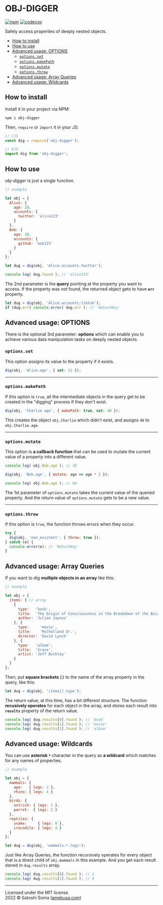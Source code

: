 # OBJ-DIGGER
[![npm](https://img.shields.io/badge/dynamic/json?label=npm%0Apackage&query=%24%5B%27dist-tags%27%5D%5B%27latest%27%5D&url=https%3A%2F%2Fregistry.npmjs.org%2Fobj-digger%2F)](https://www.npmjs.com/package/obj-digger) [![codecov](https://codecov.io/gh/amekusa/obj-digger/branch/master/graph/badge.svg?token=LYU3ZAOR84)](https://codecov.io/gh/amekusa/obj-digger)

Safely access properties of deeply nested objects.

<!-- TOC depthFrom:2 depthTo:6 withLinks:1 updateOnSave:0 orderedList:0 -->

- [How to install](#how-to-install)
- [How to use](#how-to-use)
- [Advanced usage: OPTIONS](#advanced-usage-options)
	- [`options.set`](#optionsset)
	- [`options.makePath`](#optionsmakepath)
	- [`options.mutate`](#optionsmutate)
	- [`options.throw`](#optionsthrow)
- [Advanced usage: Array Queries](#advanced-usage-array-queries)
- [Advanced usage: Wildcards](#advanced-usage-wildcards)

<!-- /TOC -->

## How to install
Install it in your project via NPM:

```sh
npm i obj-digger
```

Then, `require` or `import` it in your JS:

```js
// CJS
const dig = require('obj-digger');
```

```js
// EJS
import dig from 'obj-digger';
```


## How to use
*obj-digger* is just a single function.

```js
// example

let obj = {
  Alice: {
    age: 20,
    accounts: {
      twitter: 'alice123'
    }
  },
  Bob: {
    age: 30,
    accounts: {
      github: 'bob123'
    }
  }
};

let dug = dig(obj, 'Alice.accounts.twitter');

console.log( dug.found ); // 'alice123'
```

The 2nd parameter is the **query** pointing at the property you want to access.
If the property was not found, the returned object gets to have **`err`** property.

```js
let dug = dig(obj, 'Alice.accounts.tiktok');
if (dug.err) console.error( dug.err ); // 'NoSuchKey'
```

## Advanced usage: OPTIONS
There is the optional 3rd parameter: **options** which can enable you to achieve various data manipulation tasks on deeply nested objects.

### `options.set`
This option assigns its value to the property if it exists.

```js
dig(obj, 'Alice.age', { set: 21 });
```

---

### `options.makePath`
If this option is `true`, all the intermediate objects in the query get to be created in the "digging" process if they don't exist.

```js
dig(obj, 'Charlie.age', { makePath: true, set: 40 });
```

This creates the object `obj.Charlie` which didn't exist, and assigns `40` to `obj.Charlie.age`.

---

### `options.mutate`
This option is **a callback function** that can be used to mutate the current value of a property into a different value.

```js
console.log( obj.Bob.age ); // 30

dig(obj, 'Bob.age', { mutate: age => age * 2 });

console.log( obj.Bob.age ); // 60
```

The 1st parameter of `options.mutate` takes the current value of the queried property.
And the return value of `options.mutate` gets to be a new value.

---

### `options.throw`
If this option is `true`, the function throws errors when they occur.

```js
try {
  dig(obj, 'non_existent', { throw: true });
} catch (e) {
  console.error(e); // 'NoSuchKey'
}
```

## Advanced usage: Array Queries
If you want to dig **multiple objects in an array** like this:

```js
// example

let obj = {
  items: [ // array
    {
      type:   'book',
      title:  'The Origin of Consciousness in the Breakdown of the Bicameral Mind',
      author: 'Julian Jaynes'
    }, {
      type:     'movie',
      title:    'Mulholland Dr.',
      director: 'David Lynch'
    }, {
      type:   'album',
      title:  'Grace',
      artist: 'Jeff Buckley'
    }
  ]
};
```

Then, put **square brackets `[]`** to the name of the array property in the query, like this:

```js
let dug = dig(obj, 'items[].type');
```

The return value, at this time, has a bit different structure.
The function **recusively operates** for each object in the array, and stores each result into **`results`** property of the return value.

```js
console.log( dug.results[0].found ); // 'book'
console.log( dug.results[1].found ); // 'movie'
console.log( dug.results[2].found ); // 'album'
```

## Advanced usage: Wildcards
You can use **asterisk `*`** character in the query as **a wildcard** which matches for any names of properties.

```js
// example

let obj = {
  mammals: {
    ape:   { legs: 2 },
    rhino: { legs: 4 }
  },
  birds: {
    ostrich: { legs: 2 },
    parrot:  { legs: 2 }
  },
  reptiles: {
    snake:     { legs: 0 },
    crocodile: { legs: 4 }
  }
};

let dug = dig(obj, 'mammals.*.legs');
```

Just like Array Queries, the function recursively operates for every object that is a direct child of `obj.mammals` in this example. And you get each result stored in `dug.results` array.

```js
console.log( dug.results[0].found ); // 2
console.log( dug.results[1].found ); // 4
```

---
Licensed under the MIT license.  
2022 &copy; Satoshi Soma ([amekusa.com](https://amekusa.com))
